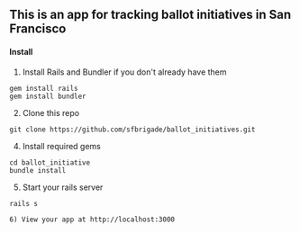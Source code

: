
## This is an app for tracking ballot initiatives in San Francisco

#### Install
1) Install Rails and Bundler if you don't already have them
```
gem install rails
gem install bundler
```

2) Clone this repo
```
git clone https://github.com/sfbrigade/ballot_initiatives.git
```

4) Install required gems
```
cd ballot_initiative
bundle install
```

5) Start your rails server
```
rails s

6) View your app at http://localhost:3000